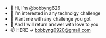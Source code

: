 - 👋 Hi, I’m @bobbyng626
- 👀 I’m interested in any technolgy challenge
- 🌱 Plant me with any challenge you got
- 💞️ And I will return answer with love to you
- 📫 HERE -> bobbyng0920@gmail.com

<!---
bobbyng626/bobbyng626 is a ✨ special ✨ repository because its `README.md` (this file) appears on your GitHub profile.
You can click the Preview link to take a look at your changes.
--->
